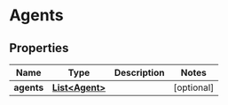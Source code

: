 
# Agents

## Properties
Name | Type | Description | Notes
------------ | ------------- | ------------- | -------------
**agents** | [**List&lt;Agent&gt;**](Agent.md) |  |  [optional]



